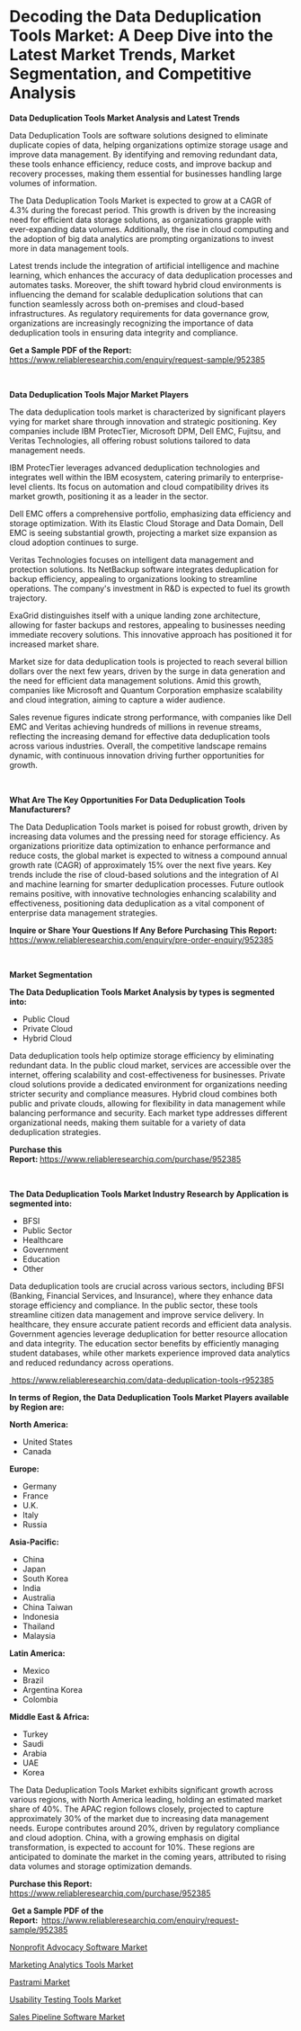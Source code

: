 <p><h1>Decoding the Data Deduplication Tools Market: A Deep Dive into the Latest Market Trends, Market Segmentation, and Competitive Analysis</h1></p><p><strong>Data Deduplication Tools Market Analysis and Latest Trends</strong></p>
<p><p>Data Deduplication Tools are software solutions designed to eliminate duplicate copies of data, helping organizations optimize storage usage and improve data management. By identifying and removing redundant data, these tools enhance efficiency, reduce costs, and improve backup and recovery processes, making them essential for businesses handling large volumes of information.</p><p>The Data Deduplication Tools Market is expected to grow at a CAGR of 4.3% during the forecast period. This growth is driven by the increasing need for efficient data storage solutions, as organizations grapple with ever-expanding data volumes. Additionally, the rise in cloud computing and the adoption of big data analytics are prompting organizations to invest more in data management tools.</p><p>Latest trends include the integration of artificial intelligence and machine learning, which enhances the accuracy of data deduplication processes and automates tasks. Moreover, the shift toward hybrid cloud environments is influencing the demand for scalable deduplication solutions that can function seamlessly across both on-premises and cloud-based infrastructures. As regulatory requirements for data governance grow, organizations are increasingly recognizing the importance of data deduplication tools in ensuring data integrity and compliance.</p></p>
<p><strong>Get a Sample PDF of the Report:&nbsp;</strong> <a href="https://www.reliableresearchiq.com/enquiry/request-sample/952385?utm_campaign=1141&utm_medium=2&utm_source=Github&utm_content=ia&utm_term=06032025&utm_id=data-deduplication-tools">https://www.reliableresearchiq.com/enquiry/request-sample/952385</a></p>
<p>&nbsp;</p>
<p><strong>Data Deduplication Tools Major Market Players</strong></p>
<p><p>The data deduplication tools market is characterized by significant players vying for market share through innovation and strategic positioning. Key companies include IBM ProtecTier, Microsoft DPM, Dell EMC, Fujitsu, and Veritas Technologies, all offering robust solutions tailored to data management needs. </p><p>IBM ProtecTier leverages advanced deduplication technologies and integrates well within the IBM ecosystem, catering primarily to enterprise-level clients. Its focus on automation and cloud compatibility drives its market growth, positioning it as a leader in the sector.</p><p>Dell EMC offers a comprehensive portfolio, emphasizing data efficiency and storage optimization. With its Elastic Cloud Storage and Data Domain, Dell EMC is seeing substantial growth, projecting a market size expansion as cloud adoption continues to surge. </p><p>Veritas Technologies focuses on intelligent data management and protection solutions. Its NetBackup software integrates deduplication for backup efficiency, appealing to organizations looking to streamline operations. The company's investment in R&D is expected to fuel its growth trajectory.</p><p>ExaGrid distinguishes itself with a unique landing zone architecture, allowing for faster backups and restores, appealing to businesses needing immediate recovery solutions. This innovative approach has positioned it for increased market share.</p><p>Market size for data deduplication tools is projected to reach several billion dollars over the next few years, driven by the surge in data generation and the need for efficient data management solutions. Amid this growth, companies like Microsoft and Quantum Corporation emphasize scalability and cloud integration, aiming to capture a wider audience.</p><p>Sales revenue figures indicate strong performance, with companies like Dell EMC and Veritas achieving hundreds of millions in revenue streams, reflecting the increasing demand for effective data deduplication tools across various industries. Overall, the competitive landscape remains dynamic, with continuous innovation driving further opportunities for growth.</p></p>
<p>&nbsp;</p>
<p><strong>What Are The Key Opportunities For Data Deduplication Tools Manufacturers?</strong></p>
<p><p>The Data Deduplication Tools market is poised for robust growth, driven by increasing data volumes and the pressing need for storage efficiency. As organizations prioritize data optimization to enhance performance and reduce costs, the global market is expected to witness a compound annual growth rate (CAGR) of approximately 15% over the next five years. Key trends include the rise of cloud-based solutions and the integration of AI and machine learning for smarter deduplication processes. Future outlook remains positive, with innovative technologies enhancing scalability and effectiveness, positioning data deduplication as a vital component of enterprise data management strategies.</p></p>
<p><strong>Inquire or Share Your Questions If Any Before Purchasing This Report:</strong> <a href="https://www.reliableresearchiq.com/enquiry/pre-order-enquiry/952385?utm_campaign=1141&utm_medium=2&utm_source=Github&utm_content=ia&utm_term=06032025&utm_id=data-deduplication-tools">https://www.reliableresearchiq.com/enquiry/pre-order-enquiry/952385</a></p>
<p>&nbsp;</p>
<p><strong>Market Segmentation</strong></p>
<p><strong>The Data Deduplication Tools Market Analysis by types is segmented into:</strong></p>
<p><ul><li>Public Cloud</li><li>Private Cloud</li><li>Hybrid Cloud</li></ul></p>
<p><p>Data deduplication tools help optimize storage efficiency by eliminating redundant data. In the public cloud market, services are accessible over the internet, offering scalability and cost-effectiveness for businesses. Private cloud solutions provide a dedicated environment for organizations needing stricter security and compliance measures. Hybrid cloud combines both public and private clouds, allowing for flexibility in data management while balancing performance and security. Each market type addresses different organizational needs, making them suitable for a variety of data deduplication strategies.</p></p>
<p><strong>Purchase this Report:&nbsp;</strong><a href="https://www.reliableresearchiq.com/purchase/952385?utm_campaign=1141&utm_medium=2&utm_source=Github&utm_content=ia&utm_term=06032025&utm_id=data-deduplication-tools">https://www.reliableresearchiq.com/purchase/952385</a></p>
<p>&nbsp;</p>
<p><strong>The Data Deduplication Tools Market Industry Research by Application is segmented into:</strong></p>
<p><ul><li>BFSI</li><li>Public Sector</li><li>Healthcare</li><li>Government</li><li>Education</li><li>Other</li></ul></p>
<p><p>Data deduplication tools are crucial across various sectors, including BFSI (Banking, Financial Services, and Insurance), where they enhance data storage efficiency and compliance. In the public sector, these tools streamline citizen data management and improve service delivery. In healthcare, they ensure accurate patient records and efficient data analysis. Government agencies leverage deduplication for better resource allocation and data integrity. The education sector benefits by efficiently managing student databases, while other markets experience improved data analytics and reduced redundancy across operations.</p></p>
<p><a href="https://www.reliableresearchiq.com/data-deduplication-tools-r952385?utm_campaign=1141&utm_medium=2&utm_source=Github&utm_content=ia&utm_term=06032025&utm_id=data-deduplication-tools">&nbsp;https://www.reliableresearchiq.com/data-deduplication-tools-r952385</a></p>
<p><strong>In terms of Region, the Data Deduplication Tools Market Players available by Region are:</strong></p>
<p>
    <p> <strong> North America: </strong>
        <ul>
            <li>United States</li>
            <li>Canada</li>
        </ul>
        </p> 
    <p> <strong> Europe: </strong>
        <ul>
            <li>Germany</li>
            <li>France</li>
            <li>U.K.</li>
            <li>Italy</li>
            <li>Russia</li>
        </ul>
        </p> 
    <p> <strong> Asia-Pacific: </strong>
        <ul>
            <li>China</li>
            <li>Japan</li>
            <li>South Korea</li>
            <li>India</li>
            <li>Australia</li>
            <li>China Taiwan</li>
            <li>Indonesia</li>
            <li>Thailand</li>
            <li>Malaysia</li>
        </ul>
        </p> 
    <p> <strong> Latin America: </strong>
        <ul>
            <li>Mexico</li>
            <li>Brazil</li>
            <li>Argentina Korea</li>
            <li>Colombia</li>
        </ul>
        </p> 
    <p> <strong> Middle East & Africa: </strong>
        <ul>
            <li>Turkey</li>
            <li>Saudi</li>
            <li>Arabia</li>
            <li>UAE</li>
            <li>Korea</li>
        </ul>
    </p>
    </p>
<p><p>The Data Deduplication Tools Market exhibits significant growth across various regions, with North America leading, holding an estimated market share of 40%. The APAC region follows closely, projected to capture approximately 30% of the market due to increasing data management needs. Europe contributes around 20%, driven by regulatory compliance and cloud adoption. China, with a growing emphasis on digital transformation, is expected to account for 10%. These regions are anticipated to dominate the market in the coming years, attributed to rising data volumes and storage optimization demands.</p></p>
<p><strong>Purchase this Report: </strong><a href="https://www.reliableresearchiq.com/purchase/952385?utm_campaign=1141&utm_medium=2&utm_source=Github&utm_content=ia&utm_term=06032025&utm_id=data-deduplication-tools">https://www.reliableresearchiq.com/purchase/952385</a></p>
<p>&nbsp;<strong>Get a Sample PDF of the Report:&nbsp;&nbsp;</strong><a href="https://www.reliableresearchiq.com/enquiry/request-sample/952385?utm_campaign=1141&utm_medium=2&utm_source=Github&utm_content=ia&utm_term=06032025&utm_id=data-deduplication-tools">https://www.reliableresearchiq.com/enquiry/request-sample/952385</a></p>
<p><strong></strong></p>
<p><p><a href="https://github.com/boonegoicks7/Market-Research-Report-List-1/blob/main/nonprofit-advocacy-software-market.md?utm_campaign=1141&utm_medium=2&utm_source=Github&utm_content=ia&utm_term=06032025&utm_id=data-deduplication-tools">Nonprofit Advocacy Software Market</a></p><p><a href="https://github.com/kavechoxo/Market-Research-Report-List-1/blob/main/marketing-analytics-tools-market.md?utm_campaign=1141&utm_medium=2&utm_source=Github&utm_content=ia&utm_term=06032025&utm_id=data-deduplication-tools">Marketing Analytics Tools Market</a></p><p><a href="https://github.com/cernkomlkawi/Market-Research-Report-List-1/blob/main/pastrami-market.md?utm_campaign=1141&utm_medium=2&utm_source=Github&utm_content=ia&utm_term=06032025&utm_id=data-deduplication-tools">Pastrami Market</a></p><p><a href="https://github.com/jensanohishi/Market-Research-Report-List-1/blob/main/usability-testing-tools-market.md?utm_campaign=1141&utm_medium=2&utm_source=Github&utm_content=ia&utm_term=06032025&utm_id=data-deduplication-tools">Usability Testing Tools Market</a></p><p><a href="https://github.com/gavalegeyndt26/Market-Research-Report-List-1/blob/main/sales-pipeline-software-market.md?utm_campaign=1141&utm_medium=2&utm_source=Github&utm_content=ia&utm_term=06032025&utm_id=data-deduplication-tools">Sales Pipeline Software Market</a></p></p>